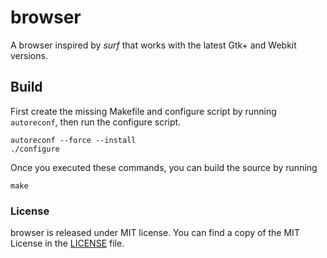 # browser

A browser inspired by *surf* that works with the latest Gtk+ and Webkit versions.

## Build

First create the missing Makefile and configure script by running `autoreconf`,
then run the configure script.

	autoreconf --force --install
	./configure

Once you executed these commands, you can build the source by running

	make

### License

browser is released under MIT license.
You can find a copy of the MIT License in the [LICENSE](./LICENSE) file.
